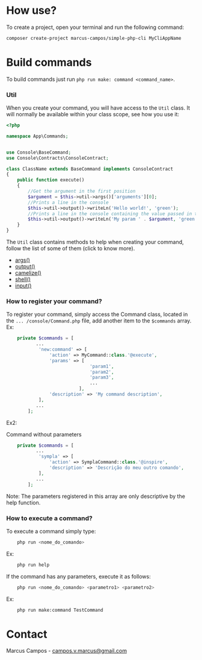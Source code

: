 # How use?

To create a project, open your terminal and run the following command: 

```bash 
composer create-project marcus-campos/simple-php-cli MyCliAppName
```

# Build commands

To build commands just run `php run make: command <command_name>`.

### Util


When you create your command, you will have access to the `Util` class. It will normally be available within your class scope, see how you use it:

```php
<?php

namespace App\Commands;


use Console\BaseCommand;
use Console\Contracts\ConsoleContract;

class ClassName extends BaseCommand implements ConsoleContract
{
    public function execute()
    {
        //Get the argument in the first position
        $argument = $this->util->args()['arguments'][0];
        //Prints a line in the console
        $this->util->output()->writeLn('Hello world!', 'green');
        //Prints a line in the console containing the value passed in the parameter
        $this->util->output()->writeLn('My param ' . $argument, 'green');
    }
}
``` 
The `Util` class contains methods to help when creating your command, follow the list of some of them (click to know more).

* [args()](./docs/console/util/class/args.md)
* [output()](./docs/console/util/class/output.md)
* [camelize()](./docs/console/util/class/camelize.md)
* [shell()](./docs/console/util/class/shell.md)
* [input()](./docs/console/util/class/input.md)

### How to register your command?

To register your command, simply access the Command class, located in the `... /console/Command.php` file, add another item to the `$commands` array. Ex:
```php
    private $commands = [
           ...
            'new:command' => [
                'action' => MyCommand::class.'@execute',
                'params' => [
                               'param1',
                               'param2',
                               'param3',
                               ...
                           ],
                'description' => 'My command description',
            ],
           ...
        ];
```

Ex2:

Command without parameters
```php
    private $commands = [
           ...
            'sympla' => [
                'action' => SymplaCommand::class.'@inspire',
                'description' => 'Descrição do meu outro comando',
            ],
           ...
        ];
```

Note: The parameters registered in this array are only descriptive by the help function.

### How to execute a command?

To execute a command simply type:

```bash
    php run <nome_do_comando>
```
Ex: 
```bash
    php run help
```

If the command has any parameters, execute it as follows:

```bash
    php run <nome_do_comando> <parametro1> <parametro2>
```

Ex: 
```bash
    php run make:command TestCommand
```

# Contact

Marcus Campos - campos.v.marcus@gmail.com
